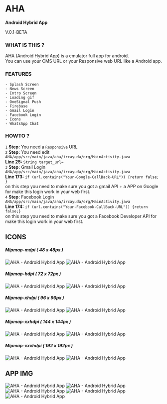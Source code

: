 # AHA
<strong>Android Hybrid App</strong>
<p>V.0.1-BETA</p>

### WHAT IS THIS ?
AHA (Android Hybrid App) is a emulator full app for android.<br/>
You can use your CMS URL or your Responsive web URL like a Android app.

### FEATURES
	- Splash Screen
	- News Screen
	- Intro Screen
	- Loading gif
	- OneSignal Push
	- Firebase
	- Gmail Login
	- Facebook Login
	- Icons
	- WhatsApp Chat
	
	
### HOWTO ?
`1` <b>Step:</b> You need a `Responsive` URL <br/>
`2` <b>Step:</b> You need edit `AHA/app/src/main/java/aha/ircayuda/org/MainActivity.java` <br/><b>Line 25:</b> `String target_url=`<br/>
`3` <b>Step:</b> Gmail Login `AHA/app/src/main/java/aha/ircayuda/org/MainActivity.java` <br/><b>Line 173:</b> `if (url.contains("Your-Google-CallBack-URL")) {return false; }`<br/>
on this step you need to make sure you got a gmail API + a APP on Google for make this login work in your web first.<br/>
`4` <b>Step:</b> Facebook Login `AHA/app/src/main/java/aha/ircayuda/org/MainActivity.java` <br/><b>Line 174:</b> `if (url.contains("Your-Facebook-CallBack-URL")) {return false;}`<br/>
on this step you need to make sure you got a Facebook Developer API for make this login work in your web first.<br/>


## ICONS

##### Mipmap-mdpi ( 48 x 48px )
<img src="https://ircayuda.org/aha/img/mipmap-mdpi/ic_launcher.png" alt="AHA - Android Hybrid App"/> <img src="https://ircayuda.org/aha/img/mipmap-mdpi/ic_launcher_round.png" alt="AHA - Android Hybrid App"/>

##### Mipmap-hdpi ( 72 x 72px ) 
<img src="https://ircayuda.org/aha/img/mipmap-hdpi/ic_launcher.png" alt="AHA - Android Hybrid App"/> <img src="https://ircayuda.org/aha/img/mipmap-hdpi/ic_launcher_round.png" alt="AHA - Android Hybrid App"/>

##### Mipmap-xhdpi ( 96 x 96px )
<img src="https://ircayuda.org/aha/img/mipmap-xhdpi/ic_launcher.png" alt="AHA - Android Hybrid App"/> <img src="https://ircayuda.org/aha/img/mipmap-xhdpi/ic_launcher_round.png" alt="AHA - Android Hybrid App"/>

##### Mipmap-xxhdpi ( 144 x 144px )
<img src="https://ircayuda.org/aha/img/mipmap-xxhdpi/ic_launcher.png" alt="AHA - Android Hybrid App"/> <img src="https://ircayuda.org/aha/img/mipmap-xxhdpi/ic_launcher_round.png" alt="AHA - Android Hybrid App"/>

##### Mipmap-xxxhdpi ( 192 x 192px )
<img src="https://ircayuda.org/aha/img/mipmap-xxxhdpi/ic_launcher.png" alt="AHA - Android Hybrid App"/> <img src="https://ircayuda.org/aha/img/mipmap-xxxhdpi/ic_launcher_round.png" alt="AHA - Android Hybrid App"/>


## APP IMG

<img src="https://ircayuda.org/aha/img/APP/appz/aha.jpg" alt="AHA - Android Hybrid App" /> 
<img src="https://ircayuda.org/aha/img/APP/appz/alertas.jpg" alt="AHA - Android Hybrid App" />
<img src="https://ircayuda.org/aha/img/APP/appz/ic_launcher_round.png" alt="AHA - Android Hybrid App" /> <img src="https://ircayuda.org/aha/img/APP/appz/ic_stat_ic_notification.png" alt="AHA - Android Hybrid App" /> <img src="https://ircayuda.org/aha/img/APP/appz/logo.png" alt="AHA - Android Hybrid App" />
